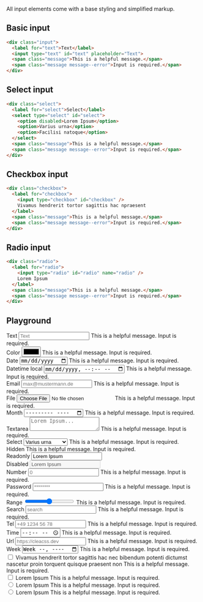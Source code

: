 All input elements come with a base styling and simplified markup.

## Basic input

```html
<div class="input">
  <label for="text">Text</label>
  <input type="text" id="text" placeholder="Text">
  <span class="message">This is a helpful message.</span>
  <span class="message message--error">Input is required.</span>
</div>
```

## Select input

```html
<div class="select">
  <label for="select">Select</label>
  <select type="select" id="select">
    <option disabled>Lorem Ipsum</option>
    <option>Varius urna</option>
    <option>Facilisi natoque</option>
  </select>
  <span class="message">This is a helpful message.</span>
  <span class="message message--error">Input is required.</span>
</div>
```

## Checkbox input

```html
<div class="checkbox">
  <label for="checkbox">
    <input type="checkbox" id="checkbox" />
    Vivamus hendrerit tortor sagittis hac npraesent
  </label>
  <span class="message">This is a helpful message.</span>
  <span class="message message--error">Input is required.</span>
</div>
```

## Radio input

```html
<div class="radio">
  <label for="radio">
    <input type="radio" id="radio" name="radio" />
    Lorem Ipsum
  </label>
  <span class="message">This is a helpful message.</span>
  <span class="message message--error">Input is required.</span>
</div>
```


## Playground

<script src="https://vite.test/lib/playground.js" type="module"></script>
<cleacss-playground src="https://vite.test/cleacss.css">

  <div class="grid">
    <div class="span-full subgrid">
      <div class="span-6 flow">
        <div class="input">
          <label for="text">Text</label>
          <input type="text" id="text" placeholder="Text">
          <span class="message">This is a helpful message.</span>
          <span class="message message--error">Input is required.</span>
        </div>
        <div class="input">
          <label for="color">Color</label>
          <input type="color" id="color">
          <span class="message">This is a helpful message.</span>
          <span class="message message--error">Input is required.</span>
        </div>
        <div class="input">
          <label for="date">Date</label>
          <input type="date" id="date">
          <span class="message">This is a helpful message.</span>
          <span class="message message--error">Input is required.</span>
        </div>
        <div class="input">
          <label for="datetime-local">Datetime local</label>
          <input type="datetime-local" id="datetime-local">
          <span class="message">This is a helpful message.</span>
          <span class="message message--error">Input is required.</span>
        </div>
        <div class="input">
          <label for="email">Email</label>
          <input type="email" id="email" placeholder="max@mustermann.de">
          <span class="message">This is a helpful message.</span>
          <span class="message message--error">Input is required.</span>
        </div>
        <div class="input">
          <label for="file">File</label>
          <input type="file" id="file">
          <span class="message">This is a helpful message.</span>
          <span class="message message--error">Input is required.</span>
        </div>
        <div class="input">
          <label for="month">Month</label>
          <input type="month" id="month" placeholder="01">
          <span class="message">This is a helpful message.</span>
          <span class="message message--error">Input is required.</span>
        </div>
        <div class="input">
          <label for="textarea">Textarea</label>
          <textarea id="textarea" placeholder="Lorem Ipsum..."></textarea>
          <span class="message">This is a helpful message.</span>
          <span class="message message--error">Input is required.</span>
        </div>
        <div class="select">
          <label for="select">Select</label>
          <select type="select" id="select">
            <option disabled>Lorem Ipsum</option>
            <option>Varius urna</option>
            <option>Facilisi natoque</option>
          </select>
          <span class="message">This is a helpful message.</span>
          <span class="message message--error">Input is required.</span>
        </div>
        <div class="input">
          <label for="hidden">Hidden</label>
          <input type="hidden" id="hidden">
          <span class="message">This is a helpful message.</span>
          <span class="message message--error">Input is required.</span>
        </div>
        <div class="input">
          <label for="textr">Readonly</label>
          <input type="text" readonly id="textr" value="Lorem Ipsum">
        </div>
        <div class="input">
          <label for="textr">Disabled</label>
          <input type="text" disabled id="textr" value="Lorem Ipsum">
        </div>
      </div>
      <div class="span-6 flow">
        <div class="input">
          <label for="number">Number</label>
          <input type="number" id="number" placeholder="0">
          <span class="message">This is a helpful message.</span>
          <span class="message message--error">Input is required.</span>
        </div>
        <div class="input">
          <label for="password">Password</label>
          <input type="password" id="password" placeholder="********">
          <span class="message">This is a helpful message.</span>
          <span class="message message--error">Input is required.</span>
        </div>
        <div class="input">
          <label for="range">Range</label>
          <input type="range" id="range" min="0" max="100">
          <span class="message">This is a helpful message.</span>
          <span class="message message--error">Input is required.</span>
        </div>
        <div class="input">
          <label for="search">Search</label>
          <input type="search" id="search" placeholder="search">
          <span class="message">This is a helpful message.</span>
          <span class="message message--error">Input is required.</span>
        </div>
        <div class="input">
          <label for="tel">Tel</label>
          <input type="tel" id="tel" placeholder="+49 1234 56 78">
          <span class="message">This is a helpful message.</span>
          <span class="message message--error">Input is required.</span>
        </div>
        <div class="input">
          <label for="time">Time</label>
          <input type="time" id="time" placeholder="Time">
          <span class="message">This is a helpful message.</span>
          <span class="message message--error">Input is required.</span>
        </div>
        <div class="input">
          <label for="url">Url</label>
          <input type="url" id="url" placeholder="https://cleacss.dev">
          <span class="message">This is a helpful message.</span>
          <span class="message message--error">Input is required.</span>
        </div>
        <div class="input">
          <label for="week">Week</label>
          <input type="week" id="week" placeholder="1">
          <span class="message">This is a helpful message.</span>
          <span class="message message--error">Input is required.</span>
        </div>
        <div class="checkbox">
          <label for="checkbox1">
            <input type="checkbox" id="checkbox1" />
            Vivamus hendrerit tortor sagittis hac nec bibendum potenti dictumst nascetur proin torquent quisque praesent
            non
          </label>
          <span class="message">This is a helpful message.</span>
          <span class="message message--error">Input is required.</span>
        </div>
        <div class="checkbox">
          <label for="checkbox2">
            <input type="checkbox" id="checkbox2" />
            Lorem Ipsum
          </label>
          <span class="message">This is a helpful message.</span>
          <span class="message message--error">Input is required.</span>
        </div>
        <div class="flow gap-xs">
          <div class="radio">
            <label for="radio1">
              <input type="radio" id="radio1" name="radio" />
              Lorem Ipsum
            </label>
            <span class="message">This is a helpful message.</span>
            <span class="message message--error">Input is required.</span>
          </div>
          <div class="radio">
            <label for="radio2">
              <input type="radio" id="radio2" name="radio" />
              Lorem Ipsum
            </label>
            <span class="message">This is a helpful message.</span>
            <span class="message message--error">Input is required.</span>
          </div>
        </div>
      </div>
    </div>
  </div>

</cleacss-playground>
